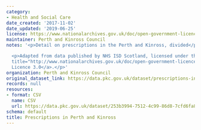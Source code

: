 ```yaml
---
category:
- Health and Social Care
date_created: '2017-11-02'
date_updated: '2019-06-25'
license: https://www.nationalarchives.gov.uk/doc/open-government-licence/version/3/
maintainer: Perth and Kinross Council
notes: '<p>Detail on prescriptions in the Perth and Kinross, divided</p>

  <p>Adapted from data published by NHS ISD Scotland, licensed under the <a href=""
  title="http://www.nationalarchives.gov.uk/doc/open-government-licence/">Open Government
  Licence 3.0</a>.</p>'
organization: Perth and Kinross Council
original_dataset_link: https://data.pkc.gov.uk/dataset/prescriptions-in-perth-and-kinross
records: null
resources:
- format: CSV
  name: CSV
  url: https://data.pkc.gov.uk/dataset/253b3994-7512-4c99-86d8-7cfd6fa86fed/resource/c47253d0-5e93-4fef-9e82-61085738ef26/download/201706_prescribing_data_tayside_practicenames.csv
schema: default
title: Prescriptions in Perth and Kinross
---
```

